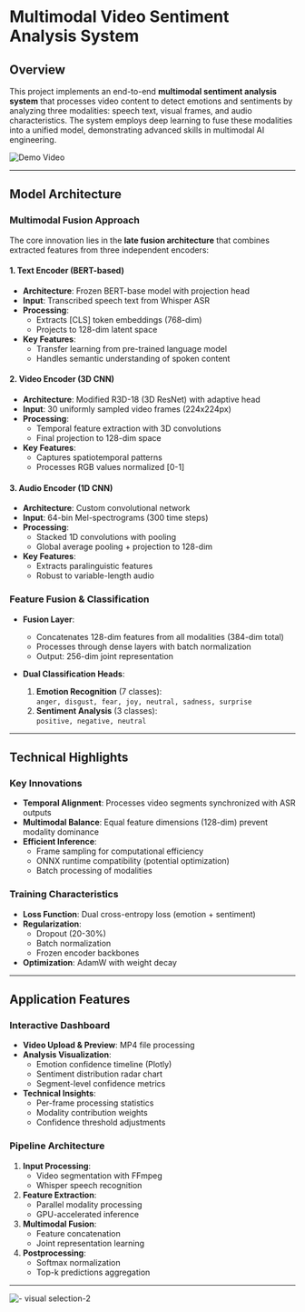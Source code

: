 # Multimodal Video Sentiment Analysis System



## Overview
This project implements an end-to-end **multimodal sentiment analysis system** that processes video content to detect emotions and sentiments by analyzing three modalities: speech text, visual frames, and audio characteristics. The system employs deep learning to fuse these modalities into a unified model, demonstrating advanced skills in multimodal AI engineering.

![Demo Video](https://github.com/user-attachments/assets/6ad94741-57bb-438e-82cd-cf10721e9699)

---

## Model Architecture

### Multimodal Fusion Approach
The core innovation lies in the **late fusion architecture** that combines extracted features from three independent encoders:

#### 1. Text Encoder (BERT-based)
- **Architecture**: Frozen BERT-base model with projection head
- **Input**: Transcribed speech text from Whisper ASR
- **Processing**:
  - Extracts [CLS] token embeddings (768-dim)
  - Projects to 128-dim latent space
- **Key Features**:
  - Transfer learning from pre-trained language model
  - Handles semantic understanding of spoken content

#### 2. Video Encoder (3D CNN)
- **Architecture**: Modified R3D-18 (3D ResNet) with adaptive head
- **Input**: 30 uniformly sampled video frames (224x224px)
- **Processing**:
  - Temporal feature extraction with 3D convolutions
  - Final projection to 128-dim space
- **Key Features**:
  - Captures spatiotemporal patterns
  - Processes RGB values normalized [0-1]

#### 3. Audio Encoder (1D CNN)
- **Architecture**: Custom convolutional network
- **Input**: 64-bin Mel-spectrograms (300 time steps)
- **Processing**:
  - Stacked 1D convolutions with pooling
  - Global average pooling + projection to 128-dim
- **Key Features**:
  - Extracts paralinguistic features
  - Robust to variable-length audio

### Feature Fusion & Classification
- **Fusion Layer**:
  - Concatenates 128-dim features from all modalities (384-dim total)
  - Processes through dense layers with batch normalization
  - Output: 256-dim joint representation

- **Dual Classification Heads**:
  1. **Emotion Recognition** (7 classes):  
     `anger, disgust, fear, joy, neutral, sadness, surprise`
  2. **Sentiment Analysis** (3 classes):  
     `positive, negative, neutral`

---

## Technical Highlights

### Key Innovations
- **Temporal Alignment**: Processes video segments synchronized with ASR outputs
- **Multimodal Balance**: Equal feature dimensions (128-dim) prevent modality dominance
- **Efficient Inference**:
  - Frame sampling for computational efficiency
  - ONNX runtime compatibility (potential optimization)
  - Batch processing of modalities

### Training Characteristics
- **Loss Function**: Dual cross-entropy loss (emotion + sentiment)
- **Regularization**:
  - Dropout (20-30%)
  - Batch normalization
  - Frozen encoder backbones
- **Optimization**: AdamW with weight decay

---

## Application Features

### Interactive Dashboard
- **Video Upload & Preview**: MP4 file processing
- **Analysis Visualization**:
  - Emotion confidence timeline (Plotly)
  - Sentiment distribution radar chart
  - Segment-level confidence metrics
- **Technical Insights**:
  - Per-frame processing statistics
  - Modality contribution weights
  - Confidence threshold adjustments

### Pipeline Architecture
1. **Input Processing**:
   - Video segmentation with FFmpeg
   - Whisper speech recognition
2. **Feature Extraction**:
   - Parallel modality processing
   - GPU-accelerated inference
3. **Multimodal Fusion**:
   - Feature concatenation
   - Joint representation learning
4. **Postprocessing**:
   - Softmax normalization
   - Top-k predictions aggregation

---

![ - visual selection-2](https://github.com/user-attachments/assets/5e5ef465-2b7e-4f90-b0d8-633c480658e3)
